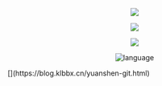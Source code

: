 <div align='center'>

![](https://capsule-render.vercel.app/api?type=Waving&color=timeGradient&height=120&text=ByGalxy&fontSize=45 )

![](https://genshin-card.himiku.com/13/307458969.png )

![](https://github-readme-stats.vercel.app/api?username=17620133700&locale=cn&show_icons=true&include_all_commits=true&theme=transparent&hide_border=true )

![language](https://github-readme-stats.vercel.app/api/top-langs?username=17620133700&locale=cn&show_icons=true&theme=transparent&card_width=470&hide_border=true )

</div>
[](https://blog.klbbx.cn/yuanshen-git.html)
